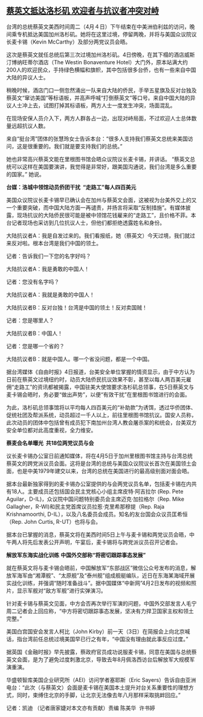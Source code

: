 <!--1680675962000-->
[蔡英文抵达洛杉矶 欢迎者与抗议者冲突对峙](https://www.rfa.org/mandarin/yataibaodao/gangtai/kw2-04052023022537.html)
------

<p></p><p><span style="font-weight: 400;">台湾的总统蔡英文美西时间周二（4月４日）下午结束在中美洲伯利兹的访问，晚间乘专机抵达美国加州洛杉矶。她将在这里过境，停留两晚，并将与美国众议院议长麦卡锡（Kevin McCarthy）及部分两党议员会晤。</span></p><p><span style="font-weight: 400;">这次是蔡英文就任总统后第三次过境加州洛杉矶。4日傍晚，在其下榻的酒店威斯汀博纳旺蒂尔酒店（The Westin Bonaventure Hotel）大门外，原本站满大约200人的欢迎民众，手持绿色横幅和旗帜，其中包括很多台侨，也有一些来自中国大陆的异议人士。</span></p><p><span style="font-weight: 400;">稍晚时候，酒店门口一侧忽然涌出一队来自大陆的侨民，手举五星旗及反对台独及蔡英文“窜访美国”等标语板，并高声呼喊“打倒蔡英文”等口号。来自中国大陆的异议人士冲上去，试图打掉其标语板，两方人士一度发生冲突，场面混乱。</span></p><p><span style="font-weight: 400;">在现场安保人员介入下，两方人群各占一边，出现对峙局面，不过欢迎人士总体数量远超抗议人数。</span></p><p><span style="font-weight: 400;">来自“挺台湾”团体的张慧玲女士告诉本台：“很多人支持我们蔡英文总统来美国访问，这是很重要的。我们就是要支持我们的总统。”</span></p><p><span style="font-weight: 400;">她也非常高兴蔡英文能在里根图书馆会晤众议院议长麦卡锡，并讲话。 “蔡英文总统可以这样在美国要演讲，我觉得是非常好，跟美国沟通说，我们台湾是多么重要的国家。” 她说。</span></p><p><b>台媒：洛城中领馆动员侨团干扰  “走路工”每人四百美元</b></p><p><span style="font-weight: 400;">美国众议院议长麦卡锡早已确认会在加州与蔡英文会面，这被视为台美外交上的又一个重要突破，而中国大陆方面一再谴责，并扬言将采取“反制措施”。有媒体披露，现场抗议的大陆侨民很可能是被中领馆花钱雇来的“走路工”，且价格不菲。本台记者现场也采访到几位抗议人士，但他们都拒绝透露姓名和身份。</span></p><p><span style="font-weight: 400;">大陆抗议者A：我是自发过来的。我们看报纸，她（蔡英文）今天过境，我们就过来反对啦。根本台湾是我们中国的领土。</span></p><p><span style="font-weight: 400;">记者：告诉我们一下您的名字好吗？</span></p><p><span style="font-weight: 400;">大陆抗议者A：我是勇敢的中国人！</span></p><p><span style="font-weight: 400;">记者：您没有名字吗？</span></p><p><span style="font-weight: 400;">大陆抗议者A：我就是勇敢的中国人！</span></p><p><span style="font-weight: 400;">大陆抗议者B：反对台独！台湾是中国的领土！反对卖国贼！</span></p><p><span style="font-weight: 400;">记者：您是哪里人？</span></p><p><span style="font-weight: 400;">大陆抗议者B：中国人！</span></p><p><span style="font-weight: 400;">记者：您是哪一个省的？</span></p><p><span style="font-weight: 400;">大陆抗议者B：就是中国人。哪一个省没问题，都是一个中国。</span></p><p><span style="font-weight: 400;">据台湾媒体《自由时报》4日报道，台美安全单位掌握的情资显示，由于中方认为日前在蔡英文过境纽约时，动员大陆侨民抗议效果不彰，甚至以每人两百美元雇佣“走路工”的资讯都被揭露，中国驻美大使馆要求洛杉矶总领事，在5日蔡英文与麦卡锡会晤时，务必要“做出声势”，以便“有效干扰”在里根图书馆进行的会面。</span></p><p><span style="font-weight: 400;">为此，洛杉矶总领事馆将以平均每人四百美元的“补助款”为诱饵，透过华侨团体、促统社团及帮派系统，动员超过一千人以上，前往里根图书馆抗议。国安人员称，此次动员的团体中包括曾有成员犯下南加州台湾人教会屠杀案的和统会，台美双方安全单位都对此高度重视，全力维安。</span></p><p><b>蔡麦会名单曝光  共18位两党议员与会</b></p><p><span style="font-weight: 400;">议长麦卡锡办公室日前通知媒体，将在4月5日于加州里根图书馆主持与台湾总统蔡英文的跨党派议员会面。这将是台湾的总统与美国众议院议长首次在美国领土会面，也是中美1979年建交以来，台湾的总统在美国进行的最高级别面对面会晤。</span></p><p><span style="font-weight: 400;">据本台最新独家得到的麦卡锡办公室提供的与会两党议员名单，包括麦卡锡在内共有18人。主要成员还包括国会民主党核心小组主席皮特·阿吉拉尔 (Rep. Pete Aguilar，D-IL)，众议院中国问题特别委员会主席迈克·加拉格尔（Rep. Mike Gallagher，R-WI)和民主党首席议员拉惹·克里希那穆提（Rep. Raja Krishnamoorthi, D-IL），以及八名委员会成员。知名的友台国会众议员匡希恒（Rep. John Curtis, R-UT）也将与会。</span></p><p><span style="font-weight: 400;">据本台已掌握的消息，蔡英文将在美西时间5日上午与麦卡锡和两党议员会晤，中午两人将先后发表公开声明，午宴后，麦卡锡将与跨党派议员召开记者会。</span></p><p><b>解放军东海实战化训练</b> <b>中国外交部称“将密切跟踪事态发展”</b></p><p><span style="font-weight: 400;">就在蔡英文将与麦卡锡会晤前，中国解放军“东部战区”微信公众号发布的消息，解放军海军由“湘潭舰”、“太原舰”及“泰州舰”组成舰艇编队，近日在东海某海域开展实战化训练，并强调“随时准备战斗”。据中国媒体“中新网”4月2日发布的视频和照片，显示军舰对“敌方军舰”进行实弹演习。</span></p><p><span style="font-weight: 400;">针对麦卡锡与蔡英文见面，中方会否再次举行军演的问题，中国外交部发言人毛宁周二记者会上回应称，“中方将密切跟踪事态发展，坚决有力捍卫国家主权和领土完整。”</span></p><p><span style="font-weight: 400;">美国白宫国安会发言人柯比（John Kirby）前一天（3日）在简报会上向北京喊话，指台湾前任总统过境美国早已行之有年，“中国没有理由就此事反应过度。”</span></p><p><span style="font-weight: 400;">据英国《金融时报》早先披露，蔡政府官员成功说服麦卡锡，同意在美国与总统蔡英文会面，是为了避免过度刺激北京，导致去年8月佩洛西访台后解放军大规模军演重演。</span></p><p><span style="font-weight: 400;">华盛顿智库美国企业研究所（AEI）访问学者塞耶斯（Eric Sayers）告诉自由亚洲电台：“此次（与蔡英文）会面是麦卡锡在美国本土提升对台关系重要性的理想方式，同时，束缚住北京的手脚，让北京无法像去年八月那样采取挑衅回应。”</span></p><p><span style="font-weight: 400;">记者：凯迪 （记者唐家婕对本文亦有贡献）责编 陈美华  许书婷</span></p><p><br style="font-weight: 400;"/><br style="font-weight: 400;"/></p>
